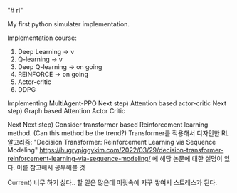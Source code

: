 "# rl" 


My first python simulater implementation.


Implementation course:
1. Deep Learning -> v
2. Q-learning -> v
3. Deep Q-learning -> on going
3. REINFORCE -> on going
4. Actor-critic
5. DDPG

Implementing MultiAgent-PPO
Next step) Attention based actor-critic
Next step) Graph based Attention Actor Critic

Next Next step) Consider transformer based Reinforcement learning method. (Can this method be the trend?)
Transformer를 적용해서 디자인한 RL 알고리즘: "Decision Transformer: Reinforcement Learning via Sequence Modeling"
https://hugrypiggykim.com/2022/03/29/decision-transformer-reinforcement-learning-via-sequence-modeling/ 에 해당 논문에 대한 설명이 있다.
이를 참고해서 공부해볼 것



Current) 너무 하기 싫다.. 할 일은 많은데 머릿속에 자꾸 쌓여서 스트레스가 된다.